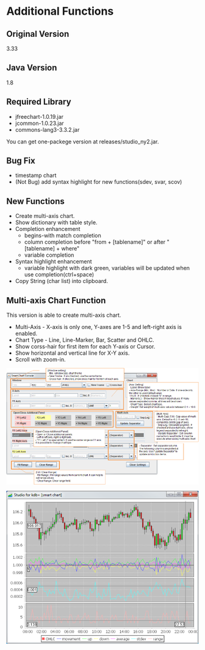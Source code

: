 Additional Functions
=========

Original Version
----

3.33

Java Version
----

1.8

Required Library
----

* jfreechart-1.0.19.jar
* jcommon-1.0.23.jar
* commons-lang3-3.3.2.jar

You can get one-packege version at releases/studio_ny2.jar.

Bug Fix
-----------

* timestamp chart
* (Not Bug) add syntax highlight for new functions(sdev, svar, scov)

New Functions
--------------

* Create multi-axis chart.
* Show dictionary with table style.
* Completion enhancement
   - begins-with match completion
   - column completion before "from + [tablename]" or after "[tablename] + where"
   - variable completion
* Syntax highlight enhancement
   - variable highlight with dark green, variables will be updated when use completion(ctrl+space)
* Copy String (char list) into clipboard.


Multi-axis Chart Function
--------------

This version is able to create multi-axis chart. 

* Multi-Axis -  X-axis is only one, Y-axes are 1-5 and left-right axis is enabled.
* Chart Type - Line, Line-Marker, Bar, Scatter and OHLC.
* Show corss-hair for first item for each Y-axis or Cursor.
* Show horizontal and vertical line for X-Y axis.
* Scroll with zoom-in.

![alt tag](https://raw.githubusercontent.com/Naoki-Yatsu/studio/master/meta/console_guide.png)

![alt tag](https://raw.githubusercontent.com/Naoki-Yatsu/studio/master/meta/multi-chart.png)



